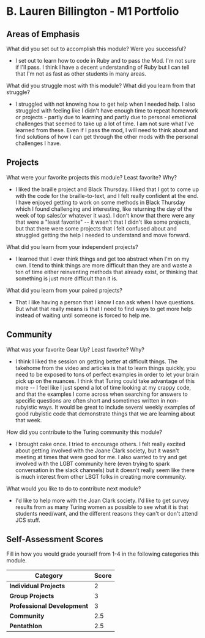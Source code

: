 # B. Lauren Billington - M1 Portfolio

## Areas of Emphasis

What did you set out to accomplish this module? Were you successful?
* I set out to learn how to code in Ruby and to pass the Mod. I'm not sure if I'll pass. I think I have a decent understanding of Ruby but I can tell that I'm not as fast as other students in many areas.

What did you struggle most with this module? What did you learn from that struggle?
* I struggled with not knowing how to get help when I needed help. I also struggled with feeling like I didn't have enough time to repeat homework or projects - partly due to learning and partly due to personal emotional challenges that seemed to take up a lot of time.  I am not sure what I've learned from these. Even if I pass the mod, I will need to think about and find solutions of how I can get through the other mods with the personal challenges I have.

## Projects

What were your favorite projects this module? Least favorite? Why?
* I liked the braille project and Black Thursday. I liked that I got to come up with the code for the braille-to-text, and I felt really confident at the end. I have enjoyed getting to work on some methods in Black Thursday which I found challenging and interesting, like returning the day of the week of top sales(or whatever it was). I don't know that there were any that were a "least favorite" -- it wasn't that I didn't like some projects, but that there were some projects that I felt confused about and struggled getting the help I needed to understand and move forward.  


What did you learn from your independent projects?
* I learned that I over think things and get too abstract when I'm on my own. I tend to think things are more difficult than they are and waste a ton of time either reinventing methods that already exist, or thinking that something is just more difficult than it is.

What did you learn from your paired projects?
* That I like having a person that I know I can ask when I have questions. But what that really means is that I need to find ways to get more help instead of waiting until someone is forced to help me.

## Community

What was your favorite Gear Up? Least favorite? Why?
* I think I liked the session on getting better at difficult things. The takehome from the video and articles is that to learn things quickly, you need to be exposed to tons of perfect examples in order to let your brain pick up on the nuances. I think that Turing could take advantage of this more -- I feel like I just spend a lot of time looking at my crappy code, and that the examples I come across when searching for answers to specific questions are often short and sometimes written in non-rubyistic ways. It would be great to include several weekly examples of good rubyistic code that demonstrate things that we are learning about that week.

How did you contribute to the Turing community this module?
* I brought cake once. I tried to encourage others. I felt really excited about getting involved with the Joane Clark society, but it wasn't meeting at times that were good for me. I also wanted to try and get involved with the LGBT community here (even trying to spark conversation in the slack channels) but it doesn't really seem like there is much interest from other LBGT folks in creating more community.

What would you like to do to contribute next module?
* I'd like to help more with the Joan Clark society. I'd like to get survey results from as many Turing women as possible to see what it is that students need/want, and the different reasons they can't or don't attend JCS stuff.

## Self-Assessment Scores

Fill in how you would grade yourself from 1-4 in the following categories this module.

| Category                     | Score |
| -----------------------------| ----- |
| **Individual Projects**      |   2   |
| **Group Projects**           |   3   |
| **Professional Development** |   3   |
| **Community**                |   2.5   | * I know ".5" isn't allowed
| **Pentathlon**               |   2.5   |
